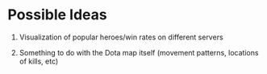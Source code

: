 Possible Ideas
==============

1. Visualization of popular heroes/win rates on different servers

1. Something to do with the Dota map itself
(movement patterns, locations of kills, etc)
